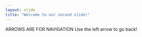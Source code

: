 ```yaml
---
layout: slide
title: "Welcome to our second slide!"
---
```

ARROWS ARE FOR NAVIGATION
Use the left arrow to go back!
